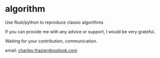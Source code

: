 # algorithm

Use Rust/python to reproduce classic algorithms

If you can provide me with any advice or support, I would be very grateful.

Waiting for your contribution, communication.

email: <charles-frazier@outlook.com>
